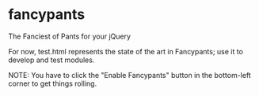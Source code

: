fancypants
==========

The Fanciest of Pants for your jQuery

For now, test.html represents the state of the art in Fancypants; use it to develop and test modules.

NOTE: You have to click the "Enable Fancypants" button in the bottom-left corner to get things rolling.
